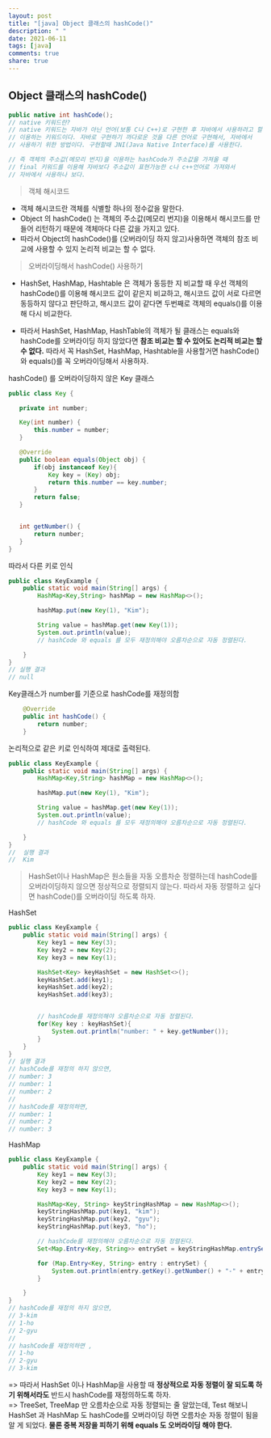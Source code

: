 ```yaml
---
layout: post
title: "[java] Object 클래스의 hashCode()"
description: " "
date: 2021-06-11
tags: [java]
comments: true
share: true
---
```


## Object 클래스의 hashCode()

```java
public native int hashCode();
// native 키워드란?
// native 키워드는 자바가 아닌 언어(보통 C나 C++)로 구현한 후 자바에서 사용하려고 할 때 
// 이용하는 키워드이다. 자바로 구현하기 까다로운 것을 다른 언어로 구현해서, 자바에서
// 사용하기 위한 방법이다. 구현할때 JNI(Java Native Interface)를 사용한다.

// 즉 객체의 주소값(메모리 번지)을 이용하는 hashCode가 주소값을 가져올 때 
// final 키워드를 이용해 자바보다 주소값이 표현가능한 c나 c++언어로 가져와서 
// 자바에서 사용하나 보다. 
```

> 객체 해시코드 

* 객체 해시코드란 객체를 식별할 하나의 정수값을 말한다. 
* Object 의 hashCode() 는 객체의 주소값(메모리 번지)을 이용해서 해시코드를 만들어 리턴하기 때문에
객체마다 다른 값을 가지고 있다. 
* 따라서 Object의 hashCode()를 (오버라이딩 하지 않고)사용하면 객체의 참조 비교에 사용할 수 있지 논리적 비교는 할 수 없다.

> 오버라이딩해서 hashCode() 사용하기

*  HashSet, HashMap, Hashtable 은 객체가 동등한 지 비교할 때 우선 객체의 hashCode()를 이용해 해시코드 값이 같은지 비교하고,
해시코드 값이 서로 다르면 동등하지 않다고 판단하고, 해시코드 값이 같다면 두번째로 객체의 equals()를 이용해 다시 비교한다.

* 따라서 HashSet, HashMap, HashTable의 객체가 될 클래스는 equals와 hashCode를 오버라이딩 하지 않았다면 **참조 비교는 할 수 있어도
논리적 비교는 할 수 없다.** 따라서 꼭 HashSet, HashMap, Hashtable을 사용할거면 hashCode()와 equals()를 꼭 오버라이딩해서 사용하자.
 
 hashCode() 를 오버라이딩하지 않은 Key 클래스
 ```java
public class Key {

    private int number;

    Key(int number) {
        this.number = number;
    }

    @Override
    public boolean equals(Object obj) {
        if(obj instanceof Key){
            Key key = (Key) obj;
            return this.number == key.number;
        }
        return false;
    }


    int getNumber() {
        return number;
    }
}
``` 

따라서 다른 키로 인식 
```java
public class KeyExample {
    public static void main(String[] args) {
        HashMap<Key,String> hashMap = new HashMap<>();

        hashMap.put(new Key(1), "Kim");

        String value = hashMap.get(new Key(1));
        System.out.println(value);
        // hashCode 와 equals 를 모두 재정의해야 오름차순으로 자동 정렬된다.

    }
}
// 실행 결과
// null
```

Key클래스가 number를 기준으로 hashCode를 재정의함
```java
    @Override
    public int hashCode() {
        return number;
    }
```

논리적으로 같은 키로 인식하여 제대로 출력된다. 
```java
public class KeyExample {
    public static void main(String[] args) {
        HashMap<Key,String> hashMap = new HashMap<>();

        hashMap.put(new Key(1), "Kim");

        String value = hashMap.get(new Key(1));
        System.out.println(value);
        // hashCode 와 equals 를 모두 재정의해야 오름차순으로 자동 정렬된다.

    }
}
//  실행 결과
//  Kim
```


> HashSet이나 HashMap은 원소들을 자동 오름차순 정렬하는데 hashCode를 오버라이딩하지 않으면 정상적으로 정렬되지 않는다.
 따라서 자동 정렬하고 싶다면 hashCode()를 오버라이딩 하도록 하자.
 
 
 HashSet
```java
public class KeyExample {
    public static void main(String[] args) {
        Key key1 = new Key(3);
        Key key2 = new Key(2);
        Key key3 = new Key(1);

        HashSet<Key> keyHashSet = new HashSet<>();
        keyHashSet.add(key1);
        keyHashSet.add(key2);
        keyHashSet.add(key3);


        // hashCode를 재정의해야 오름차순으로 자동 정렬된다.
        for(Key key : keyHashSet){
            System.out.println("number: " + key.getNumber());
        }
    }
}
// 실행 결과
// hashCode를 재정의 하지 않으면,
// number: 3
// number: 1
// number: 2
//
// hashCode를 재정의하면, 
// number: 1
// number: 2
// number: 3 
```
HashMap
```java
public class KeyExample {
    public static void main(String[] args) {
        Key key1 = new Key(3);
        Key key2 = new Key(2);
        Key key3 = new Key(1);

        HashMap<Key, String> keyStringHashMap = new HashMap<>();
        keyStringHashMap.put(key1, "kim");
        keyStringHashMap.put(key2, "gyu");
        keyStringHashMap.put(key3, "ho");

        // hashCode를 재정의해야 오름차순으로 자동 정렬된다.
        Set<Map.Entry<Key, String>> entrySet = keyStringHashMap.entrySet();

        for (Map.Entry<Key, String> entry : entrySet) {
            System.out.println(entry.getKey().getNumber() + "-" + entry.getValue());
        }

    }
}
// hashCode를 재정의 하지 않으면, 
// 3-kim
// 1-ho
// 2-gyu
//
// hashCode를 재정의하면 ,
// 1-ho
// 2-gyu
// 3-kim
```

=> 따라서 HashSet 이나 HashMap을 사용할 때 **정상적으로 자동 정렬이 잘 되도록 하기 위해서라도** 
반드시 hashCode를 재정의하도록 하자.
<br>=\> TreeSet, TreeMap 만 오름차순으로 자동 정렬되는 줄 알았는데, Test 해보니 HashSet 과 HashMap 도 
hashCode를 오버라이딩 하면 오름차순 자동 정렬이 됨을 알 게 되었다. **물론 중복 저장을 피하기 위해 equals 도 오버라이딩 해야 한다.**  
